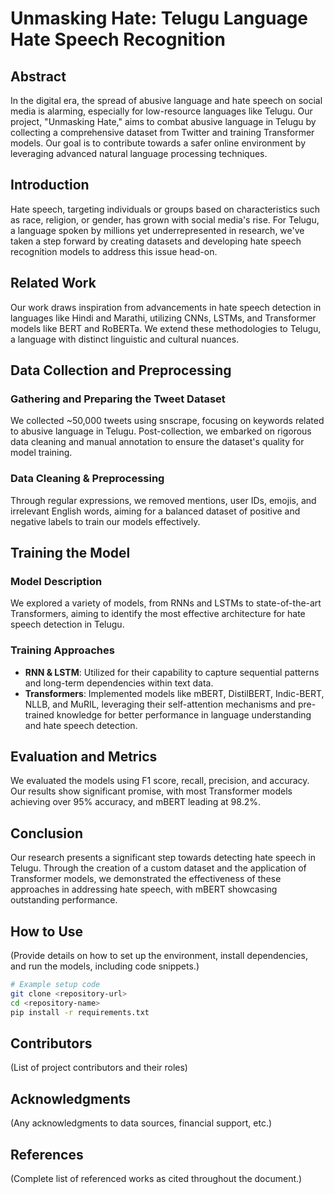 # Unmasking Hate: Telugu Language Hate Speech Recognition

## Abstract
In the digital era, the spread of abusive language and hate speech on social media is alarming, especially for low-resource languages like Telugu. Our project, "Unmasking Hate," aims to combat abusive language in Telugu by collecting a comprehensive dataset from Twitter and training Transformer models. Our goal is to contribute towards a safer online environment by leveraging advanced natural language processing techniques.

## Introduction
Hate speech, targeting individuals or groups based on characteristics such as race, religion, or gender, has grown with social media's rise. For Telugu, a language spoken by millions yet underrepresented in research, we've taken a step forward by creating datasets and developing hate speech recognition models to address this issue head-on.

## Related Work
Our work draws inspiration from advancements in hate speech detection in languages like Hindi and Marathi, utilizing CNNs, LSTMs, and Transformer models like BERT and RoBERTa. We extend these methodologies to Telugu, a language with distinct linguistic and cultural nuances.

## Data Collection and Preprocessing
### Gathering and Preparing the Tweet Dataset
We collected ~50,000 tweets using snscrape, focusing on keywords related to abusive language in Telugu. Post-collection, we embarked on rigorous data cleaning and manual annotation to ensure the dataset's quality for model training.

### Data Cleaning & Preprocessing
Through regular expressions, we removed mentions, user IDs, emojis, and irrelevant English words, aiming for a balanced dataset of positive and negative labels to train our models effectively.

## Training the Model
### Model Description
We explored a variety of models, from RNNs and LSTMs to state-of-the-art Transformers, aiming to identify the most effective architecture for hate speech detection in Telugu.

### Training Approaches
- **RNN & LSTM**: Utilized for their capability to capture sequential patterns and long-term dependencies within text data.
- **Transformers**: Implemented models like mBERT, DistilBERT, Indic-BERT, NLLB, and MuRIL, leveraging their self-attention mechanisms and pre-trained knowledge for better performance in language understanding and hate speech detection.

## Evaluation and Metrics
We evaluated the models using F1 score, recall, precision, and accuracy. Our results show significant promise, with most Transformer models achieving over 95% accuracy, and mBERT leading at 98.2%.

## Conclusion
Our research presents a significant step towards detecting hate speech in Telugu. Through the creation of a custom dataset and the application of Transformer models, we demonstrated the effectiveness of these approaches in addressing hate speech, with mBERT showcasing outstanding performance.

## How to Use
(Provide details on how to set up the environment, install dependencies, and run the models, including code snippets.)

```bash
# Example setup code
git clone <repository-url>
cd <repository-name>
pip install -r requirements.txt
```

## Contributors
(List of project contributors and their roles)

## Acknowledgments
(Any acknowledgments to data sources, financial support, etc.)

## References
(Complete list of referenced works as cited throughout the document.)
